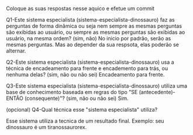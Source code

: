 
Coloque as suas respostas nesse aquico e efetue um commit

Q1-Este sistema especialista (sistema-especialista-dinossauro) faz as perguntas de forma dinâmica ou seja nem sempre as mesmas perguntas são exibidas ao usuário, ou sempre as mesmas perguntas são exibidas ao usuário, na mesma ordem? (sim, não)
No inicio por padrão, serão as mesmas perguntas. Mas ao depender da sua respsota, elas poderão se alternar.



Q2-Este sistema especialista (sistema-especialista-dinossauro) usa a técnica de encadeamento para frente e encademento para trás, ou nenhuma delas? (sim, não ou não sei)
Encadeamento para frente.



Q3-Este sistema especialista (sistema-especialista-dinossauro) utiliza uma base de conhecimento baseada em regras do tipo "SE (antecedente)-ENTÃO (consequente)"? (sim, não ou não sei)
Sim.



(opcional) Q4-Qual técnica esse "sistema especialista" utiliza?

Esse sistema utiliza a tecnica de um resultado final. Exemplo: seu dinossauro é um tiranossaurorex.
